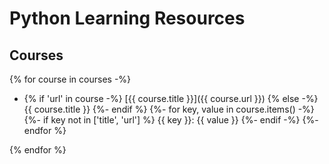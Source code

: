 
# Python Learning Resources

## Courses

{% for course in courses -%}

- {% if 'url' in course -%}
    [{{ course.title }}]({{ course.url }})
{% else -%}
    {{ course.title }}
{%- endif %}
{%- for key, value in course.items() -%}
    {%- if key not in ['title', 'url'] %}
        {{ key }}: {{ value }}
    {%- endif -%}
{%- endfor %}

{% endfor %}
